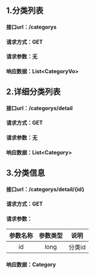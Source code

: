 ## 1.分类列表
#### 接口url：/categorys
#### 请求方式：GET
#### 请求参数：无
#### 响应数据：List\<CategoryVo>


## 2.详细分类列表
#### 接口url：/categorys/detail
#### 请求方式：GET
#### 请求参数：无
#### 响应数据：List\<Category>

## 3.分类信息
#### 接口url：/categorys/detail/{id}
#### 请求方式：GET
#### 请求参数：
| 参数名称 | 参数类型 |  说明  |
|:----:|:----:|:----:|
|  id  | long | 分类id |
#### 响应数据：Category
